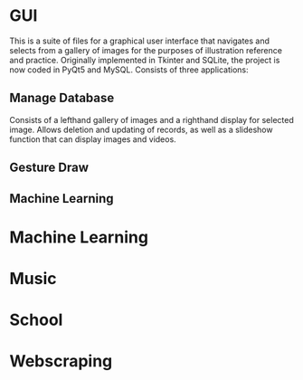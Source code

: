 # GUI
This is a suite of files for a graphical user interface that navigates and selects from a gallery of images for the purposes of illustration reference and practice. Originally implemented in Tkinter and SQLite, the project is now coded in PyQt5 and MySQL.
Consists of three applications:
## Manage Database
Consists of a lefthand gallery of images and a righthand display for selected image. Allows deletion and updating of records, as well as a slideshow function that can display images and videos.
## Gesture Draw
## Machine Learning
# Machine Learning

# Music

# School

# Webscraping
